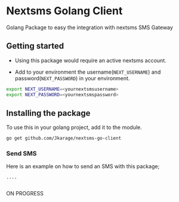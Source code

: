 # Nextsms Golang Client

Golang Package to easy the integration with nextsms SMS Gateway

## Getting started

- Using this package would require an active nextsms account.

- Add to your environment the username(`NEXT_USERNAME`) and password(`NEXT_PASSWORD`) in your environment.


```bash
export NEXT_USERNAME=<yournextsmsusername> 
export NEXT_PASSWORD=<yournextsmspassword>
```

## Installing the package

To use this in your golang project, add it to the module.

```bash
go get github.com/Jkarage/nextsms-go-client
```

### Send SMS

Here is an example on how to send an SMS with this package;

```golang
....


```
ON PROGRESS
